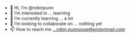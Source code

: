 - 👋 Hi, I’m @robinpunn
- 👀 I’m interested in ... learning
- 🌱 I’m currently learning ... a lot
- 💞️ I’m looking to collaborate on ... nothing yet
- 📫 How to reach me ...robin.punnoose@protonmail.com

<!---
robinpunn/robinpunn is a ✨ special ✨ repository because its `README.md` (this file) appears on your GitHub profile.
You can click the Preview link to take a look at your changes.
--->

